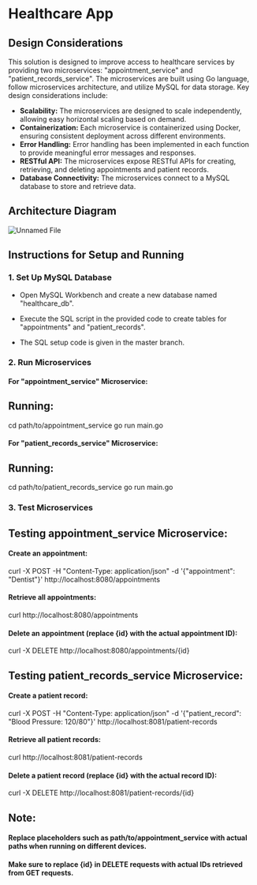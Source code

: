 # Healthcare App

## Design Considerations

This solution is designed to improve access to healthcare services by providing two microservices: "appointment_service" and "patient_records_service". The microservices are built using Go language, follow microservices architecture, and utilize MySQL for data storage. Key design considerations include:

- **Scalability:** The microservices are designed to scale independently, allowing easy horizontal scaling based on demand.
- **Containerization:** Each microservice is containerized using Docker, ensuring consistent deployment across different environments.
- **Error Handling:** Error handling has been implemented in each function to provide meaningful error messages and responses.
- **RESTful API:** The microservices expose RESTful APIs for creating, retrieving, and deleting appointments and patient records.
- **Database Connectivity:** The microservices connect to a MySQL database to store and retrieve data.

## Architecture Diagram

![Unnamed File](https://github.com/nidhoggmega/Health-App/assets/92702429/ccd189a0-cd93-4dc8-9d81-20f39437b345)



## Instructions for Setup and Running

### 1. Set Up MySQL Database

- Open MySQL Workbench and create a new database named "healthcare_db".
- Execute the SQL script in the provided code to create tables for "appointments" and "patient_records".

- The SQL setup code is given in the master branch.

### 2. Run Microservices

#### For "appointment_service" Microservice:

## Running:
cd path/to/appointment_service
go run main.go

#### For "patient_records_service" Microservice:

## Running:
cd path/to/patient_records_service
go run main.go

### 3. Test Microservices

## Testing appointment_service Microservice:

#### Create an appointment:

curl -X POST -H "Content-Type: application/json" -d '{"appointment": "Dentist"}' http://localhost:8080/appointments

#### Retrieve all appointments:

curl http://localhost:8080/appointments

#### Delete an appointment (replace {id} with the actual appointment ID):


curl -X DELETE http://localhost:8080/appointments/{id}

## Testing patient_records_service Microservice:

#### Create a patient record:

curl -X POST -H "Content-Type: application/json" -d '{"patient_record": "Blood Pressure: 120/80"}' http://localhost:8081/patient-records

#### Retrieve all patient records:


curl http://localhost:8081/patient-records

#### Delete a patient record (replace {id} with the actual record ID):

curl -X DELETE http://localhost:8081/patient-records/{id}

## Note:

#### Replace placeholders such as path/to/appointment_service with actual paths when running on different devices.
#### Make sure to replace {id} in DELETE requests with actual IDs retrieved from GET requests.
